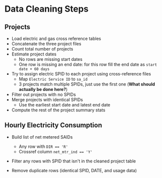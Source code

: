 
Data Cleaning Steps
===

Projects
---

- Load electric and gas cross reference tables
- Concatenate the three project files
- Count total number of projects
- Estimate project dates
    - No rows are missing start dates
    - One row is missing an end date: for this row fill the end date as `start date + 60 days`
- Try to assign electric SPID to each project using cross-reference files
    - Map `Electric Service ID` to `sa_id`
    - 3 projects match multiple SPIDs, just use the first one (**What should actually be done here?**)
- Filter out projects with no SPIDs
- Merge projects with identical SPIDs
    - Use the earliest start date and latest end date
- Compute the rest of the project summary stats

Hourly Electricity Consumption
---

- Build list of net metered SAIDs
    - Any row with `DIR == 'R'`
    - Crossref column `net_mtr_ind == 'Y'`

- Filter any rows with SPID that isn't in the cleaned project table

- Remove duplicate rows (identical SPID, DATE, and usage data)